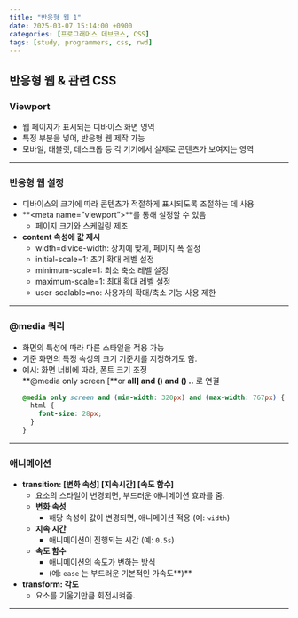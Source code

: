 ```yaml
---
title: "반응형 웹 1"
date: 2025-03-07 15:14:00 +0900
categories: [프로그래머스 데브코스, CSS]
tags: [study, programmers, css, rwd]
---
```


## 반응형 웹 & 관련 CSS

### Viewport

- 웹 페이지가 표시되는 디바이스 화면 영역
- 특정 부분을 넣어, 반응형 웹 제작 가능
- 모바일, 태블릿, 데스크톱 등 각 기기에서 실제로 콘텐츠가 보여지는 영역

---

### 반응형 웹 설정

- 디바이스의 크기에 따라 콘텐츠가 적절하게 표시되도록 조절하는 데 사용
- **<meta name=<span class="orangepen">”viewport”</span>>**를 통해 설정할 수 있음
  - 페이지 크기와 스케일링 제조
- **<span class="yellow2pen">content 속성</span>에 값 제시**
  - width=divice-width: 장치에 맞게, 페이지 폭 설정
  - initial-scale=1: 초기 확대 레벨 설정
  - minimum-scale=1: 최소 축소 레벨 설정
  - maximum-scale=1: 최대 확대 레벨 설정
  - user-scalable=no: 사용자의 확대/축소 기능 사용 제한

---

### <span class="pinkpen">**@media** 쿼리</span>

- 화면의 특성에 따라 다른 스타일을 적용 가능
- 기준 화면의 특정 속성의 크기 기준치를 지정하기도 함.
- 예시: 화면 너비에 따라, 폰트 크기 조정  
  **<span class="pinkpen">@media</span> <span class="orangepen">only screen</span> [**or **<span class="orangepen">all</span>] and () and () ..** 로 연결
  ```css
  @media only screen and (min-width: 320px) and (max-width: 767px) {
    html {
      font-size: 28px;
    }
  }
  ```

---

### <span class="orangepen">**애니메이션**</span>

- **<span class="orangepen">transition</span>: [변화 속성] [지속시간] [속도 함수]**
  - 요소의 스타일이 변경되면, 부드러운 애니메이션 효과를 줌.
  - **변화 속성**
    - 해당 속성이 값이 변경되면, 애니메이션 적용 (예: `width`)
  - **지속 시간**
    - 애니메이션이 진행되는 시간 (예: `0.5s`)
  - **속도 함수**
    - 애니메이션의 속도가 변하는 방식
    - (예: `ease` 는 부드러운 기본적인 가속도**)**
- **<span class="orangepen">transform</span>: 각도**
  - 요소를 기울기만큼 회전시켜줌.

---

